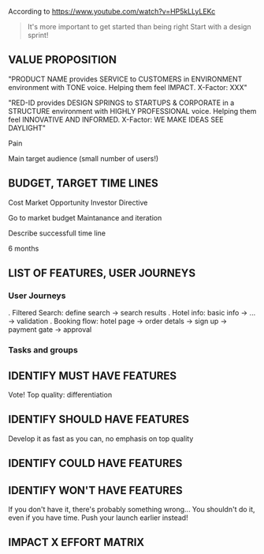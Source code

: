 
According to https://www.youtube.com/watch?v=HP5kLLyLEKc

> It's more important to get started than being right
> Start with a design sprint!

## VALUE PROPOSITION

"PRODUCT NAME provides SERVICE to CUSTOMERS in ENVIRONMENT environment with TONE voice. Helping them feel IMPACT. X-Factor: XXX"

"RED-ID provides DESIGN SPRINGS to STARTUPS & CORPORATE in a STRUCTURE environment with HIGHLY PROFESSIONAL voice. Helping them feel INNOVATIVE AND INFORMED. X-Factor: WE MAKE IDEAS SEE DAYLIGHT"

Pain

Main target audience (small number of users!)


## BUDGET, TARGET TIME LINES

Cost
Market Opportunity
Investor Directive

Go to market budget 
Maintanance and iteration


Describe successfull time line 

6 months

## LIST OF FEATURES, USER JOURNEYS

### User Journeys
. Filtered Search: define search -> search results
. Hotel info: basic info -> ... -> validation
. Booking flow: hotel page -> order detals -> sign up -> payment gate -> approval

### Tasks and groups


## IDENTIFY MUST HAVE FEATURES

Vote!
Top quality: differentiation

## IDENTIFY SHOULD HAVE FEATURES

Develop it as fast as you can, no emphasis on top quality

## IDENTIFY COULD HAVE FEATURES 

## IDENTIFY WON'T HAVE FEATURES 

If you don't have it, there's probably something wrong... 
You shouldn't do it, even if you have time. Push your launch earlier instead!

## IMPACT X EFFORT MATRIX




